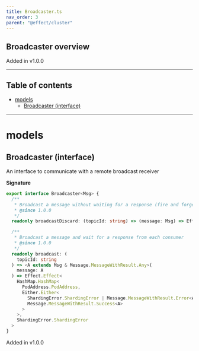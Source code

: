 ```yaml
---
title: Broadcaster.ts
nav_order: 3
parent: "@effect/cluster"
---
```


## Broadcaster overview

Added in v1.0.0

---

<h2 class="text-delta">Table of contents</h2>

- [models](#models)
  - [Broadcaster (interface)](#broadcaster-interface)

---

# models

## Broadcaster (interface)

An interface to communicate with a remote broadcast receiver

**Signature**

```ts
export interface Broadcaster<Msg> {
  /**
   * Broadcast a message without waiting for a response (fire and forget)
   * @since 1.0.0
   */
  readonly broadcastDiscard: (topicId: string) => (message: Msg) => Effect.Effect<void, ShardingError.ShardingError>

  /**
   * Broadcast a message and wait for a response from each consumer
   * @since 1.0.0
   */
  readonly broadcast: (
    topicId: string
  ) => <A extends Msg & Message.MessageWithResult.Any>(
    message: A
  ) => Effect.Effect<
    HashMap.HashMap<
      PodAddress.PodAddress,
      Either.Either<
        ShardingError.ShardingError | Message.MessageWithResult.Error<A>,
        Message.MessageWithResult.Success<A>
      >
    >,
    ShardingError.ShardingError
  >
}
```

Added in v1.0.0

